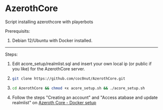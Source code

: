# AzerothCore
Script installing azerothcore with playerbots

Prerequisits: 
  1. Debian 12/Ubuntu with Docker installed.

---

Steps:
1. Edit acore_setup/realmlist.sql and insert your own local ip (or public if you like) for the AzerothCore server. 

2. ```bash
   git clone https://github.com/coc0nut/AzerothCore.git
   ```

4. ```bash
   cd AzerothCore && chmod +x acore_setup.sh && ./acore_setup.sh
   ```

6. Follow the steps "Creating an account" and "Access atabase and update realmlist" on [Azeroth Core - Docker setup](https://www.azerothcore.org/wiki/install-with-docker)

